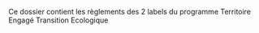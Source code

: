 Ce dossier contient les règlements des 2 labels du programme Territoire Engagé Transition Ecologique
